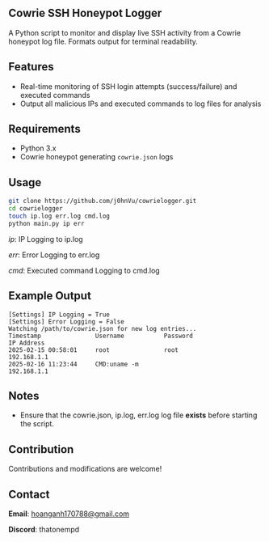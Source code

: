 ## Cowrie SSH Honeypot Logger

A Python script to monitor and display live SSH activity from a Cowrie honeypot log file. Formats output for terminal readability.

## Features
- Real-time monitoring of SSH login attempts (success/failure) and executed commands
- Output all malicious IPs and executed commands to log files for analysis

## Requirements
- Python 3.x
- Cowrie honeypot generating `cowrie.json` logs

## Usage
   ```bash
   git clone https://github.com/j0hnVu/cowrielogger.git
   cd cowrielogger
   touch ip.log err.log cmd.log
   python main.py ip err
   ```

   *ip*: IP Logging to ip.log

   *err*: Error Logging to err.log

   *cmd*: Executed command Logging to cmd.log

## Example Output
```
[Settings] IP Logging = True
[Settings] Error Logging = False
Watching /path/to/cowrie.json for new log entries...
Timestamp               Username           Password                   IP Address                    
2025-02-15 00:58:01     root               root                       192.168.1.1
2025-02-16 11:23:44     CMD:uname -m                                  192.168.1.1
```

## Notes
- Ensure that the cowrie.json, ip.log, err.log log file **exists** before starting the script.

## Contribution
Contributions and modifications are welcome!

## Contact
**Email**: hoanganh170788@gmail.com

**Discord**: thatonempd
